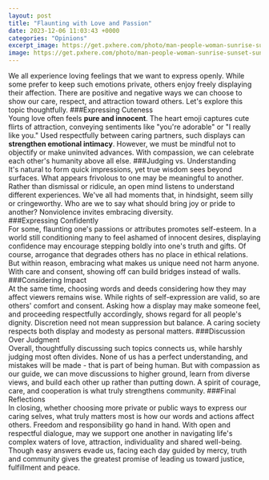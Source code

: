 ```yaml
---
layout: post
title: "Flaunting with Love and Passion"
date: 2023-12-06 11:03:43 +0000
categories: "Opinions"
excerpt_image: https://get.pxhere.com/photo/man-people-woman-sunrise-sunset-sunlight-morning-love-evening-young-kiss-couple-romance-romantic-two-together-kissing-happiness-relationship-passion-emotion-interaction-kissing-couple-832090.jpg
image: https://get.pxhere.com/photo/man-people-woman-sunrise-sunset-sunlight-morning-love-evening-young-kiss-couple-romance-romantic-two-together-kissing-happiness-relationship-passion-emotion-interaction-kissing-couple-832090.jpg
---
```


We all experience loving feelings that we want to express openly. While some prefer to keep such emotions private, others enjoy freely displaying their affection. There are positive and negative ways we can choose to show our care, respect, and attraction toward others. Let's explore this topic thoughtfully.
###Expressing Cuteness  
Young love often feels **pure and innocent**. The heart emoji captures cute flirts of attraction, conveying sentiments like "you're adorable" or "I really like you." Used respectfully between caring partners, such displays can **strengthen emotional intimacy**. However, we must be mindful not to objectify or make uninvited advances. With compassion, we can celebrate each other's humanity above all else.
###Judging vs. Understanding  
It's natural to form quick impressions, yet true wisdom sees beyond surfaces. What appears frivolous to one may be meaningful to another. Rather than dismissal or ridicule, an open mind listens to understand different experiences. We've all had moments that, in hindsight, seem silly or cringeworthy. Who are we to say what should bring joy or pride to another? Nonviolence invites embracing diversity.  
###Expressing Confidently  
For some, flaunting one's passions or attributes promotes self-esteem. In a world still conditioning many to feel ashamed of innocent desires, displaying confidence may encourage stepping boldly into one's truth and gifts. Of course, arrogance that degrades others has no place in ethical relations. But within reason, embracing what makes us unique need not harm anyone. With care and consent, showing off can build bridges instead of walls.
###Considering Impact  
At the same time, choosing words and deeds considering how they may affect viewers remains wise. While rights of self-expression are valid, so are others' comfort and consent. Asking how a display may make someone feel, and proceeding respectfully accordingly, shows regard for all people's dignity. Discretion need not mean suppression but balance. A caring society respects both display and modesty as personal matters.
###Discussion Over Judgment  
Overall, thoughtfully discussing such topics connects us, while harshly judging most often divides. None of us has a perfect understanding, and mistakes will be made - that is part of being human. But with compassion as our guide, we can move discussions to higher ground, learn from diverse views, and build each other up rather than putting down. A spirit of courage, care, and cooperation is what truly strengthens community.
###Final Reflections  
In closing, whether choosing more private or public ways to express our caring selves, what truly matters most is how our words and actions affect others. Freedom and responsibility go hand in hand. With open and respectful dialogue, may we support one another in navigating life's complex waters of love, attraction, individuality and shared well-being. Though easy answers evade us, facing each day guided by mercy, truth and community gives the greatest promise of leading us toward justice, fulfillment and peace.